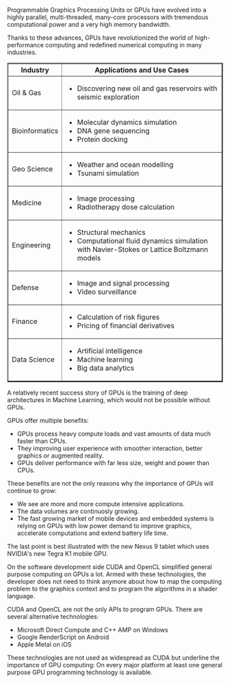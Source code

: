 Programmable Graphics Processing Units or GPUs have evolved into a highly parallel, multi-threaded,
many-core processors with tremendous computational power and a very high memory bandwidth.

Thanks to these advances, GPUs have revolutionized the world of high-performance computing and redefined 
numerical computing in many industries.

<table border="2" cellpadding="5" id="inTable">
<colgroup>
    <col span="1" style="width: 20%;">
    <col span="1" style="width: 80%;">
</colgroup>
<tr><th>Industry</th><th>Applications and Use Cases</th></tr>
<tr>
	<td>Oil & Gas</td>
	<td> 
		<ul>
		    <li>Discovering new oil and gas reservoirs with seismic exploration</li>
		</ul>
	</td>
</tr>
<tr>
	<td>Bioinformatics</td>
	<td> 
		<ul>
		    <li>Molecular dynamics simulation</li>
		    <li>DNA gene sequencing</li>
		    <li>Protein docking</li>
	    </ul>
	</td>
</tr>
<tr>
	<td>Geo Science</td>
	<td> 
		<ul>
		    <li>Weather and ocean modelling</li>
		    <li>Tsunami simulation</li>
		</ul>
	</td>
</tr>
<tr>
	<td>Medicine</td>
	<td> 
		<ul>
		    <li>Image processing</li>
		    <li>Radiotherapy dose calculation</li>
		</ul>
	</td>
</tr>
<tr>
	<td>Engineering</td>
	<td> 
		<ul>
		    <li>Structural mechanics</li>
		    <li>Computational fluid dynamics simulation with Navier-Stokes or Lattice Boltzmann models</li>
		</ul>
	</td>
</tr>
<tr>
	<td>Defense</td>
	<td> 
		<ul>
		    <li>Image and signal processing</li>
		    <li>Video surveillance</li>
		</ul>
	</td>
</tr>
<tr>
	<td>Finance</td>
	<td> 
		<ul>
		    <li>Calculation of risk figures</li>
		    <li>Pricing of financial derivatives</li>
		</ul>
	</td>
</tr>
<tr>
	<td>Data Science</td>
	<td> 
		<ul>
		    <li>Artificial intelligence</li>
		    <li>Machine learning</li>
		    <li>Big data analytics</li>
		</ul>
	</td>
</tr>
</table>

A relatively recent success story of GPUs is the training of deep architectures in Machine Learning,
which would not be possible without GPUs. 

GPUs offer multiple benefits: 

  - GPUs process heavy compute loads and vast amounts of data much faster than CPUs.
  - They improving user experience with smoother interaction, better graphics or augmented reality.
  - GPUs deliver performance with far less size, weight and power than CPUs.

These benefits are not the only reasons why the importance of GPUs will continue to grow: 

  - We see are more and more compute intensive applications.
  - The data volumes are continuosly growing.
  - The fast growing market of mobile devices and embedded systems is relying on GPUs with low power demand
    to improve graphics, accelerate computations and extend battery life time.
    
The last point is best illustrated with the new Nexus 9 tablet which uses NVIDIA's new Tegra K1 mobile GPU.  

On the software development side CUDA and OpenCL simplified general purpose computing on GPUs a lot.
Armed with these technologies, the developer does not need to think anymore about how to map the computing 
problem to the graphics context and to program the algorithms in a shader language. 

CUDA and OpenCL are not the only APIs to program GPUs. There are several alternative technologies:

  - Microsoft Direct Compute and C++ AMP on Windows
  - Google RenderScript on Android
  - Apple Metal on iOS

These technologies are not used as widespread as CUDA but underline the importance of GPU computing:
On every major platform at least one general purpose GPU programming technology is available.



